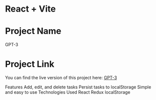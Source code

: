 # React + Vite
# Project Name
GPT-3
# Project Link
You can find the live version of this project here:
[GPT-3](https://celebrated-twilight-42be43.netlify.app/)

Features
Add, edit, and delete tasks
Persist tasks to localStorage
Simple and easy to use
Technologies Used
React
Redux
localStorage
